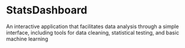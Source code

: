 # StatsDashboard
An interactive application that facilitates data analysis through a simple interface, including tools for data cleaning, statistical testing, and basic machine learning
